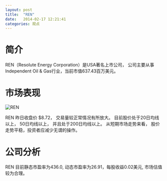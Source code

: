 ```yaml
---
layout: post
title:  "REN"
date:   2014-02-17 12:21:41
categories: 观点
---
```


# 简介
REN（Resolute Energy Corporation）是USA著名上市公司，
公司主要从事Independent Oil & Gas行业，当前市值637.43百万美元。

# 市场表现

![REN](http://finviz.com/chart.ashx?t=REN&ty=c&ta=1&p=d&s=l)

REN 昨日收盘价 $8.72，
交易量较正常情况有所放大。
目前股价处于20日均线以上，
50日均线以上，
并且处于200日均线以上。
从短期市场走势来看，
股价走势平稳，投资者应减少无谓的操作。

# 公司分析
REN 目前静态市盈率为436.0, 动态市盈率为26.91，每股收益0.02美元,
市场估值较为合理。
